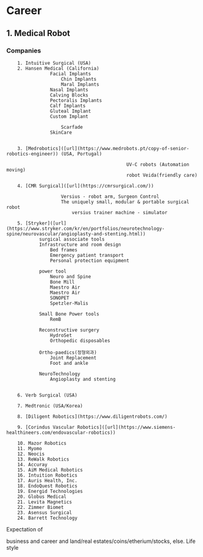 # Career

## 1. Medical Robot
### Companies
		1. Intuitive Surgical (USA)
		2. Hansen Medical (California)
  					Facial Implants
       					Chin Implants
	    				Maral Implants
					Nasal Implants
					Calving Blocks
					Pectoralis Implants
					Calf Implants
					Gluteal Implant
					Custom Implant
					
     					Scarfade
					SkinCare

	 				
		3. [Medrobotics]([url](https://www.medrobots.pt/copy-of-senior-robotics-engineer)) (USA, Portugal)
  
												UV-C robots (Automation moving)
												robot Veida(friendly care)
												  
		4. [CMR Surgical]([url](https://cmrsurgical.com/))

						Versius - robot arm, Surgeon Control
						The uniquely small, modular & portable surgical robot
      						versius trainer machine - simulator

		5. [Stryker]([url](https://www.stryker.com/kr/en/portfolios/neurotechnology-spine/neurovascular/angioplasty-and-stenting.html))
				surgical associate tools
				Infrastructure and room design
					Bed frames
					Emergency patient transport
					Personal protection equipment

				power tool 
					Neuro and Spine
					Bone Mill
					Maestro Air
					Maestro Air
					SONOPET
					Spetzler-Malis
     
				Small Bone Power tools
					RemB
     
				Reconstructive surgery
					HydroSet
					Orthopedic disposables

				Ortho-paedics(정형외과)
					Joint Replacement
					Foot and ankle

				NeuroTechnology
					Angioplasty and stenting


		6. Verb Surgical (USA)
  
		7. Medtronic (USA/Korea)
  			
		8. [Diligent Robotics](https://www.diligentrobots.com/)
  
		9. [Corindus Vascular Robotics]([url](https://www.siemens-healthineers.com/endovascular-robotics))
  
		10. Mazor Robotics
		11. Myomo
		12. Neocis
		13. ReWalk Robotics
		14. Accuray
		15. AiM Medical Robotics
		16. Intuition Robotics
		17. Auris Health, Inc.
		18. EndoQuest Robotics
		19. Energid Technologies
		20. Globus Medical
		21. Levita Magnetics
		22. Zimmer Biomet
		23. Asensus Surgical
		24. Barrett Technology






Expectation of

business and career and land/real estates/coins/etherium/stocks, else. Life style 
